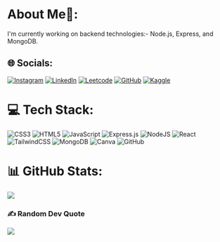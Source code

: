 #  About Me🚀:
I'm currently working on backend technologies:- Node.js, Express, and MongoDB.

## 🌐 Socials:
[![Instagram](https://img.shields.io/badge/Instagram-%23E4405F.svg?logo=Instagram&logoColor=white)](https://instagram.com/kaushikitripathi_._) [![LinkedIn](https://img.shields.io/badge/LinkedIn-%230077B5.svg?logo=linkedin&logoColor=white)](http://www.linkedin.com/in/kaushiki-tripathi-5026aa293)
[![Leetcode](https://img.shields.io/badge/Leetcode-%23E5555F.svg?logo=Leetcode&logoColor=white)](https://leetcode.com/u/Kaushiki-Tripathi/)
[![GitHub](https://img.shields.io/badge/GitHub-%2320232a.svg?logo=GitHub&logoColor=white)](https://github.com/kaushiki-tripathi)
[![Kaggle](https://img.shields.io/badge/Kaggle-%2320232a.svg?logo=Kaggle&logoColor=white)](https://kaggle.com/kaushiki2004)

# 💻 Tech Stack:
![CSS3](https://img.shields.io/badge/css3-%231572B6.svg?style=for-the-badge&logo=css3&logoColor=white) 
![HTML5](https://img.shields.io/badge/html5-%23E34F26.svg?style=for-the-badge&logo=html5&logoColor=white) 
![JavaScript](https://img.shields.io/badge/javascript-%23323330.svg?style=for-the-badge&logo=javascript&logoColor=%23F7DF1E) 
![Express.js](https://img.shields.io/badge/express.js-%23404d59.svg?style=for-the-badge&logo=express&logoColor=%2361DAFB)
![NodeJS](https://img.shields.io/badge/node.js-6DA55F?style=for-the-badge&logo=node.js&logoColor=white)
![React](https://img.shields.io/badge/react-%2320232a.svg?style=for-the-badge&logo=react&logoColor=%2361DAFB) ![TailwindCSS](https://img.shields.io/badge/tailwindcss-%2338B2AC.svg?style=for-the-badge&logo=tailwind-css&logoColor=white) ![MongoDB](https://img.shields.io/badge/MongoDB-%234ea94b.svg?style=for-the-badge&logo=mongodb&logoColor=white) ![Canva](https://img.shields.io/badge/Canva-%2300C4CC.svg?style=for-the-badge&logo=Canva&logoColor=white) ![GitHub](https://img.shields.io/badge/github-%23121011.svg?style=for-the-badge&logo=github&logoColor=white) 

# 📊 GitHub Stats:
![](https://github-readme-stats.vercel.app/api/top-langs/?username=kaushiki-tripathi&theme=tokyonight&hide_border=false&include_all_commits=false&count_private=false&layout=compact)


### ✍️ Random Dev Quote
![](https://quotes-github-readme.vercel.app/api?type=horizontal&theme=tokyonight)
